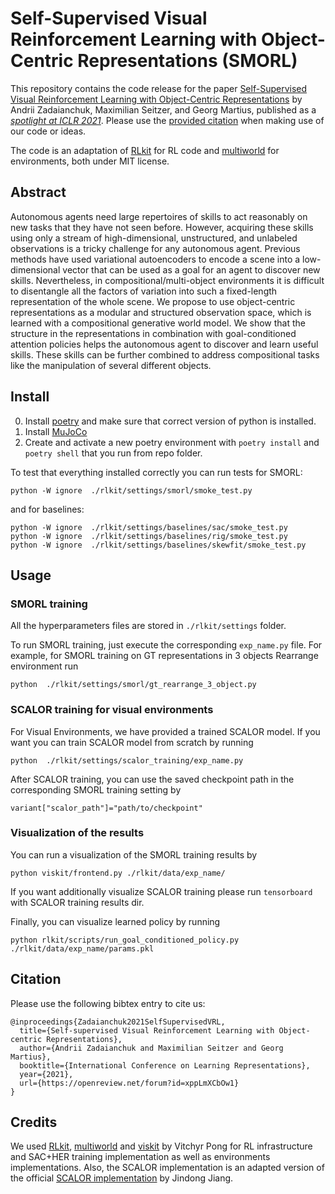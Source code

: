 # Self-Supervised Visual Reinforcement Learning with Object-Centric Representations (SMORL)

This repository contains the code release for the paper [Self-Supervised Visual Reinforcement Learning with Object-Centric Representations](https://arxiv.org/abs/2011.14381) by Andrii Zadaianchuk, Maximilian Seitzer, and Georg Martius, published as a [*spotlight at ICLR 2021*](https://iclr.cc/virtual/2021/spotlight/3422). Please use the [provided citation](#citation) when making use of our code or ideas.

The code is an adaptation of [RLkit](https://github.com/vitchyr/rlkit) for RL code and [multiworld](https://github.com/vitchyr/multiworld) for environments, both under MIT license.

## Abstract

Autonomous agents need large repertoires of skills to act reasonably on new tasks that they have not seen before. However, acquiring these skills using only a stream of high-dimensional, unstructured, and unlabeled observations is a tricky challenge for any autonomous agent. Previous methods have used variational autoencoders to encode a scene into a low-dimensional vector that can be used as a goal for an agent to discover new skills. Nevertheless, in compositional/multi-object environments it is difficult to disentangle all the factors of variation into such a fixed-length representation of the whole scene. We propose to use object-centric representations as a modular and structured observation space, which is learned with a compositional generative world model. We show that the structure in the representations in combination with goal-conditioned attention policies helps the autonomous agent to discover and learn useful skills. These skills can be further combined to address compositional tasks like the manipulation of several different objects. 

## Install
0. Install [poetry](https://python-poetry.org/docs/#installation) and make sure that correct version of python is installed.
1. Install [MuJoCo](https://github.com/nimrod-gileadi/mujoco-py#install-mujoco)
2. Create and activate a new poetry environment with 
`poetry install` and `poetry shell` that you run from repo folder.


To test that everything installed correctly you can run tests for SMORL:

```
python -W ignore  ./rlkit/settings/smorl/smoke_test.py
```

and for baselines: 

```
python -W ignore  ./rlkit/settings/baselines/sac/smoke_test.py
python -W ignore  ./rlkit/settings/baselines/rig/smoke_test.py
python -W ignore  ./rlkit/settings/baselines/skewfit/smoke_test.py
```
## Usage 

### SMORL training
All the hyperparameters files are stored in `./rlkit/settings` folder. 

To run SMORL training, just execute the corresponding `exp_name.py` file. For example, for SMORL training on GT representations in 3 objects Rearrange environment run 


```
python  ./rlkit/settings/smorl/gt_rearrange_3_object.py
``` 


### SCALOR training for visual environments

For Visual Environments, we have provided a trained SCALOR model. If you want you can train SCALOR model from scratch by running

```
python  ./rlkit/settings/scalor_training/exp_name.py
```
After SCALOR training, you can use the saved checkpoint path in the corresponding SMORL training setting by  
```
variant["scalor_path"]="path/to/checkpoint"
```

### Visualization of the results 
You can run a visualization of the SMORL training results by 

```
python viskit/frontend.py ./rlkit/data/exp_name/
```
If you want additionally visualize SCALOR training please run `tensorboard` with SCALOR training results dir.

Finally, you can visualize learned policy by running 

```
python rlkit/scripts/run_goal_conditioned_policy.py ./rlkit/data/exp_name/params.pkl
```

## Citation

Please use the following bibtex entry to cite us:

```
@inproceedings{Zadaianchuk2021SelfSupervisedVRL,
  title={Self-supervised Visual Reinforcement Learning with Object-centric Representations},
  author={Andrii Zadaianchuk and Maximilian Seitzer and Georg Martius},
  booktitle={International Conference on Learning Representations},
  year={2021},
  url={https://openreview.net/forum?id=xppLmXCbOw1}
}
```

## Credits

We used [RLkit](https://github.com/vitchyr/rlkit), [multiworld](https://github.com/vitchyr/multiworld) and [viskit](https://github.com/vitchyr/viskit) by Vitchyr Pong for RL infrastructure and SAC+HER training implementation as well as environments implementations. Also, the SCALOR implementation is an adapted version of the official [SCALOR implementation](https://github.com/JindongJiang/SCALOR) by Jindong Jiang.

